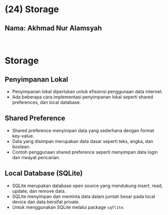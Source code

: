 # **(24) Storage**

## Nama: Akhmad Nur Alamsyah
&nbsp;

# Storage

## Penyimpanan Lokal
* Penyimpanan lokal diperlukan untuk efisiensi penggunaan data internet. 
* Ada beberapa cara implementasi penyimpanan lokal seperti shared preferences, dan local database.

## Shared Preference
* Shared preference menyimpan data yang sederhana dengan format key-value. 
* Data yang disimpan merupakan data dasar seperti teks, angka, dan boolean. 
* Contoh penggunaan shared preference seperti menyimpan data login dan riwayat pencarian.

## Local Database (SQLite)
* SQLite merupakan database open source yang mendukung insert, read, update, dan remove data. 
* SQLite menyimpan dan meminta data dalam jumlah besar pada local device dan data bersifat private. 
* Untuk menggunakan SQLite melalui package <code>sqflite</code>.  
